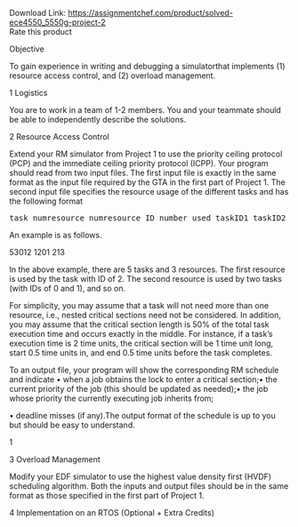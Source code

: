 Download Link: https://assignmentchef.com/product/solved-ece4550_5550g-project-2
<br>
<span class="kksr-muted">Rate this product</span>

Objective

To gain experience in writing and debugging a simulatorthat implements (1) resource access control, and (2) overload management.

1 Logistics

You are to work in a team of 1-2 members. You and your teammate should be able to independently describe the solutions.

2 Resource Access Control

Extend your RM simulator from Project 1 to use the priority ceiling protocol (PCP) and the immediate ceiling priority protocol (ICPP). Your program should read from two input files. The first input file is exactly in the same format as the input file required by the GTA in the first part of Project 1. The second input file specifies the resource usage of the different tasks and has the following format

<pre>task_numresource_numresource_ID number_used taskID1 taskID2 ......</pre>

An example is as follows.

53012 1201 213

In the above example, there are 5 tasks and 3 resources. The first resource is used by the task with ID of 2. The second resource is used by two tasks (with IDs of 0 and 1), and so on.

For simplicity, you may assume that a task will not need more than one resource, i.e., nested critical sections need not be considered. In addition, you may assume that the critical section length is 50% of the total task execution time and occurs exactly in the middle. For instance, if a task’s execution time is 2 time units, the critical section will be 1 time unit long, start 0.5 time units in, and end 0.5 time units before the task completes.

To an output file, your program will show the corresponding RM schedule and indicate • when a job obtains the lock to enter a critical section;• the current priority of the job (this should be updated as needed);• the job whose priority the currently executing job inherits from;

• deadline misses (if any).The output format of the schedule is up to you but should be easy to understand.

1

3 Overload Management

Modify your EDF simulator to use the highest value density first (HVDF) scheduling algorithm. Both the inputs and output files should be in the same format as those specified in the first part of Project 1.

4 Implementation on an RTOS (Optional + Extra Credits)